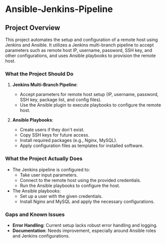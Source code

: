 # Ansible-Jenkins-Pipeline

## Project Overview

This project automates the setup and configuration of a remote host using Jenkins and Ansible. It utilizes a Jenkins multi-branch pipeline to accept parameters such as remote host IP, username, password, SSH key, and other configurations, and uses Ansible playbooks to provision the remote host.

### What the Project Should Do

1. **Jenkins Multi-Branch Pipeline**:

   - Accept parameters for remote host setup (IP, username, password, SSH key, package list, and config files).
   - Use the Ansible plugin to execute playbooks to configure the remote host.

2. **Ansible Playbooks**:
   - Create users if they don't exist.
   - Copy SSH keys for future access.
   - Install required packages (e.g., Nginx, MySQL).
   - Apply configuration files as templates for installed software.

### What the Project Actually Does

- The Jenkins pipeline is configured to:
  - Take user input parameters.
  - Connect to the remote host using the provided credentials.
  - Run the Ansible playbooks to configure the host.
- The Ansible playbooks:
  - Set up a user with the given credentials.
  - Install Nginx and MySQL and apply the necessary configurations.

### Gaps and Known Issues

- **Error Handling**: Current setup lacks robust error handling and logging.
- **Documentation**: Needs improvement, especially around Ansible roles and Jenkins configurations.
